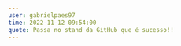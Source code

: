 ```yaml
---
user: gabrielpaes97
time: 2022-11-12 09:54:00
quote: Passa no stand da GitHub que é sucesso!!
---
```

